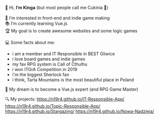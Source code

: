 👋 Hi, <b>I’m Kinga</b> (but most people call me Cukinia 🥒)
</br>
</br> 👀 I’m interested in front-end and indie game making
</br> 📚 I’m currently learning Vue.js
</br> 🏆 My goal is to create awesome websites and some logic games
 
💻 Some facts about me:
- i am a member and IT Responsible in BEST Gliwice
- i love board games and indie games
-  my fav RPG system is Call of Cthulhu
- i won ITGrA Competition in 2019
- i'm the biggest Sherlock fan
- i think, Tarta Mountains is the most beautiful place in Poland

💭 My dream is to become a Vue.js expert (and RPG Game Master)

🔍 My projects:
https://n19r4.github.io/IT-Responsible-App/
https://n19r4.github.io/Topic-Responsible-App/
https://n19r4.github.io/Stargazing/
https://n19r4.github.io/Nowa-Nadzieja/

<!---
N19r4/N19r4 is a ✨ special ✨ repository because its `README.md` (this file) appears on your GitHub profile.
You can click the Preview link to take a look at your changes.
--->
